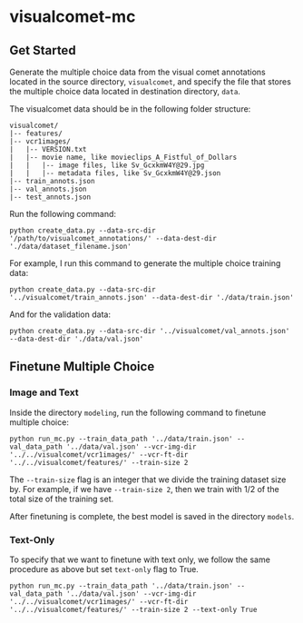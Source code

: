 # visualcomet-mc

## Get Started

  Generate the multiple choice data from the visual comet annotations located in the source directory, `visualcomet`, and specify the file that stores the multiple choice data located in destination directory, `data`.
  <p>
  The visualcomet data should be in the following folder structure:
  </p>
  
  
```
visualcomet/
|-- features/
|-- vcr1images/
|   |-- VERSION.txt
|   |-- movie name, like movieclips_A_Fistful_of_Dollars
|   |   |-- image files, like Sv_GcxkmW4Y@29.jpg
|   |   |-- metadata files, like Sv_GcxkmW4Y@29.json
|-- train_annots.json
|-- val_annots.json
|-- test_annots.json
```
  

  <p>
  Run the following command:
  </p>
  
  
    python create_data.py --data-src-dir '/path/to/visualcomet_annotations/' --data-dest-dir './data/dataset_filename.json'


  For example, I run this command to generate the multiple choice training data:

    
    python create_data.py --data-src-dir '../visualcomet/train_annots.json' --data-dest-dir './data/train.json'
    
    
 And for the validation data:
    
    python create_data.py --data-src-dir '../visualcomet/val_annots.json' --data-dest-dir './data/val.json'

## Finetune Multiple Choice

### Image and Text

  Inside the directory `modeling`, run the following command to finetune multiple choice:

  
    python run_mc.py --train_data_path '../data/train.json' --val_data_path '../data/val.json' --vcr-img-dir '../../visualcomet/vcr1images/' --vcr-ft-dir '../../visualcomet/features/' --train-size 2
    

  The `--train-size` flag is an integer that we divide the training dataset size by. For example, if we have `--train-size 2`, then we train with 1/2 of the total size of the training set.
  
  After finetuning is complete, the best model is saved in the directory `models`.
### Text-Only
To specify that we want to finetune with text only, we follow the same procedure as above but set `text-only` flag to True. 

    python run_mc.py --train_data_path '../data/train.json' --val_data_path '../data/val.json' --vcr-img-dir '../../visualcomet/vcr1images/' --vcr-ft-dir '../../visualcomet/features/' --train-size 2 --text-only True



